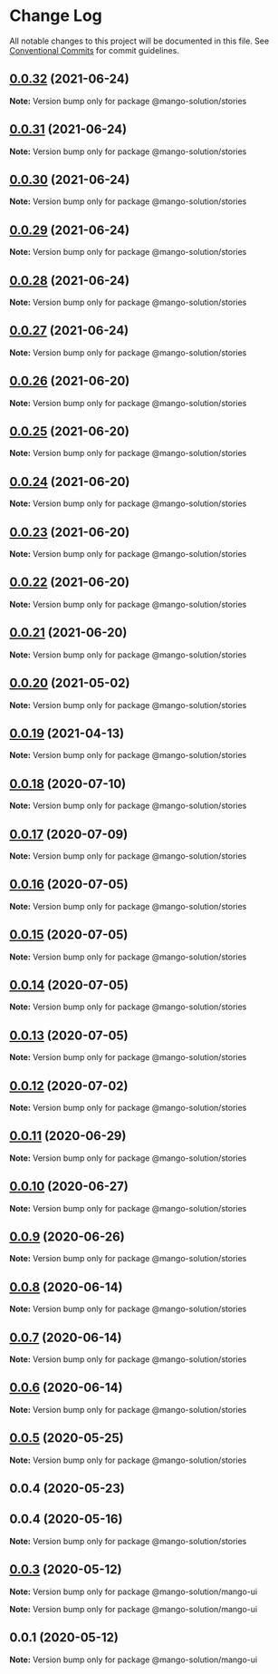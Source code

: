 # Change Log

All notable changes to this project will be documented in this file.
See [Conventional Commits](https://conventionalcommits.org) for commit guidelines.

## [0.0.32](https://github.com/MangoYellowH/mango-toolkit/compare/@mango-solution/stories@0.0.31...@mango-solution/stories@0.0.32) (2021-06-24)

**Note:** Version bump only for package @mango-solution/stories





## [0.0.31](https://github.com/MangoYellowH/mango-toolkit/compare/@mango-solution/stories@0.0.30...@mango-solution/stories@0.0.31) (2021-06-24)

**Note:** Version bump only for package @mango-solution/stories





## [0.0.30](https://github.com/MangoYellowH/mango-toolkit/compare/@mango-solution/stories@0.0.29...@mango-solution/stories@0.0.30) (2021-06-24)

**Note:** Version bump only for package @mango-solution/stories





## [0.0.29](https://github.com/MangoYellowH/mango-toolkit/compare/@mango-solution/stories@0.0.28...@mango-solution/stories@0.0.29) (2021-06-24)

**Note:** Version bump only for package @mango-solution/stories





## [0.0.28](https://github.com/MangoYellowH/mango-toolkit/compare/@mango-solution/stories@0.0.27...@mango-solution/stories@0.0.28) (2021-06-24)

**Note:** Version bump only for package @mango-solution/stories





## [0.0.27](https://github.com/MangoYellowH/mango-toolkit/compare/@mango-solution/stories@0.0.26...@mango-solution/stories@0.0.27) (2021-06-24)

**Note:** Version bump only for package @mango-solution/stories





## [0.0.26](https://github.com/MangoYellowH/mango-toolkit/compare/@mango-solution/stories@0.0.25...@mango-solution/stories@0.0.26) (2021-06-20)

**Note:** Version bump only for package @mango-solution/stories





## [0.0.25](https://github.com/MangoYellowH/mango-toolkit/compare/@mango-solution/stories@0.0.24...@mango-solution/stories@0.0.25) (2021-06-20)

**Note:** Version bump only for package @mango-solution/stories





## [0.0.24](https://github.com/MangoYellowH/mango-toolkit/compare/@mango-solution/stories@0.0.23...@mango-solution/stories@0.0.24) (2021-06-20)

**Note:** Version bump only for package @mango-solution/stories





## [0.0.23](https://github.com/MangoYellowH/mango-toolkit/compare/@mango-solution/stories@0.0.22...@mango-solution/stories@0.0.23) (2021-06-20)

**Note:** Version bump only for package @mango-solution/stories





## [0.0.22](https://github.com/MangoYellowH/mango-toolkit/compare/@mango-solution/stories@0.0.21...@mango-solution/stories@0.0.22) (2021-06-20)

**Note:** Version bump only for package @mango-solution/stories





## [0.0.21](https://github.com/MangoYellowH/mango-toolkit/compare/@mango-solution/stories@0.0.20...@mango-solution/stories@0.0.21) (2021-06-20)

**Note:** Version bump only for package @mango-solution/stories





## [0.0.20](https://github.com/MangoYellowH/mango-toolkit/compare/@mango-solution/stories@0.0.19...@mango-solution/stories@0.0.20) (2021-05-02)

**Note:** Version bump only for package @mango-solution/stories





## [0.0.19](https://github.com/MangoYellowH/mango-toolkit/compare/@mango-solution/stories@0.0.18...@mango-solution/stories@0.0.19) (2021-04-13)

**Note:** Version bump only for package @mango-solution/stories





## [0.0.18](https://github.com/MangoYellowH/mango-toolkit/compare/@mango-solution/stories@0.0.17...@mango-solution/stories@0.0.18) (2020-07-10)

**Note:** Version bump only for package @mango-solution/stories





## [0.0.17](https://github.com/MangoYellowH/mango-toolkit/compare/@mango-solution/stories@0.0.16...@mango-solution/stories@0.0.17) (2020-07-09)

**Note:** Version bump only for package @mango-solution/stories





## [0.0.16](https://github.com/MangoYellowH/mango-toolkit/compare/@mango-solution/stories@0.0.15...@mango-solution/stories@0.0.16) (2020-07-05)

**Note:** Version bump only for package @mango-solution/stories





## [0.0.15](https://github.com/MangoYellowH/mango-toolkit/compare/@mango-solution/stories@0.0.14...@mango-solution/stories@0.0.15) (2020-07-05)

**Note:** Version bump only for package @mango-solution/stories





## [0.0.14](https://github.com/MangoYellowH/mango-toolkit/compare/@mango-solution/stories@0.0.13...@mango-solution/stories@0.0.14) (2020-07-05)

**Note:** Version bump only for package @mango-solution/stories





## [0.0.13](https://github.com/MangoYellowH/mango-toolkit/compare/@mango-solution/stories@0.0.12...@mango-solution/stories@0.0.13) (2020-07-05)

**Note:** Version bump only for package @mango-solution/stories





## [0.0.12](https://github.com/MangoYellowH/mango-toolkit/compare/@mango-solution/stories@0.0.11...@mango-solution/stories@0.0.12) (2020-07-02)

**Note:** Version bump only for package @mango-solution/stories





## [0.0.11](https://github.com/MangoYellowH/mango-toolkit/compare/@mango-solution/stories@0.0.10...@mango-solution/stories@0.0.11) (2020-06-29)

**Note:** Version bump only for package @mango-solution/stories





## [0.0.10](https://github.com/MangoYellowH/mango-toolkit/compare/@mango-solution/stories@0.0.9...@mango-solution/stories@0.0.10) (2020-06-27)

**Note:** Version bump only for package @mango-solution/stories





## [0.0.9](https://github.com/MangoYellowH/mango-toolkit/compare/@mango-solution/stories@0.0.8...@mango-solution/stories@0.0.9) (2020-06-26)

**Note:** Version bump only for package @mango-solution/stories





## [0.0.8](https://github.com/MangoYellowH/mango-toolkit/compare/@mango-solution/stories@0.0.7...@mango-solution/stories@0.0.8) (2020-06-14)

**Note:** Version bump only for package @mango-solution/stories





## [0.0.7](https://github.com/MangoYellowH/mango-toolkit/compare/@mango-solution/stories@0.0.6...@mango-solution/stories@0.0.7) (2020-06-14)

**Note:** Version bump only for package @mango-solution/stories





## [0.0.6](https://github.com/MangoYellowH/mango-toolkit/compare/@mango-solution/stories@0.0.5...@mango-solution/stories@0.0.6) (2020-06-14)

**Note:** Version bump only for package @mango-solution/stories





## [0.0.5](https://github.com/MangoYellowH/mango-toolkit/compare/@mango-solution/stories@0.0.4...@mango-solution/stories@0.0.5) (2020-05-25)

**Note:** Version bump only for package @mango-solution/stories





## 0.0.4 (2020-05-23)



## 0.0.4 (2020-05-16)

**Note:** Version bump only for package @mango-solution/stories





## [0.0.3](https://github.com/MangoYellowH/mango-toolkit/compare/v0.0.2...v0.0.3) (2020-05-12)

**Note:** Version bump only for package @mango-solution/mango-ui







**Note:** Version bump only for package @mango-solution/mango-ui





## 0.0.1 (2020-05-12)

**Note:** Version bump only for package @mango-solution/mango-ui

